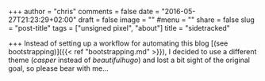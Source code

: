 +++
author = "chris"
comments = false
date = "2016-05-27T21:23:29+02:00"
draft = false
image = ""
#menu = ""
share = false
slug = "post-title"
tags = ["unsigned pixel", "about"]
title = "sidetracked"

+++
Instead of setting up a workflow for automating this blog [(see bootstrapping)]({{< ref "bootstrapping.md" >}}), I decided to use a different theme (_casper_ instead of _beautifulhugo_) and lost a bit sight of the original goal, so please bear with me... 
<!--more-->
